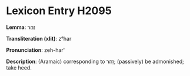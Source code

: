 # Lexicon Entry H2095

**Lemma**: זְהַר

**Transliteration (xlit)**: zᵉhar

**Pronunciation**: zeh-har'

**Description**:
(Aramaic) corresponding to זָהַר; (passively) be admonished; take heed.
